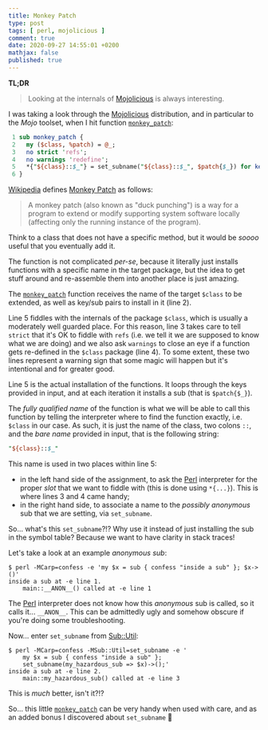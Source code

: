 ```yaml
---
title: Monkey Patch
type: post
tags: [ perl, mojolicious ]
comment: true
date: 2020-09-27 14:55:01 +0200
mathjax: false
published: true
---
```


**TL;DR**

> Looking at the internals of [Mojolicious][] is always interesting.

I was taking a look through the [Mojolicious][] distribution, and in
particular to the *Mojo* toolset, when I hit function [`monkey_patch`][]:

```perl
 1 sub monkey_patch {
 2   my ($class, %patch) = @_;
 3   no strict 'refs';
 4   no warnings 'redefine';
 5   *{"${class}::$_"} = set_subname("${class}::$_", $patch{$_}) for keys %patch;
 6 }
```

[Wikipedia][] defines [Monkey Patch][] as follows:

> A monkey patch (also known as "duck punching") is a way for a program
> to extend or modify supporting system software locally (affecting only
> the running instance of the program). 

Think to a class that does not have a specific method, but it would be
*soooo* useful that you eventually add it.

The function is not complicated *per-se*, because it literally just
installs functions with a specific name in the target package, but the
idea to get stuff around and re-assemble them into another place is just
amazing.

The [`monkey_patch`][] function receives the name of the target `$class`
to be extended, as well as key/sub pairs to install in it (line 2).

Line 5 fiddles with the internals of the package `$class`, which is
usually a moderately well guarded place. For this reason, line 3 takes
care to tell `strict` that it's OK to fiddle with `refs` (i.e. we tell
it we are supposed to know what we are doing) and we also ask `warnings`
to close an eye if a function gets re-defined in the `$class` package
(line 4). To some extent, these two lines represent a warning sign that
some magic will happen but it's intentional and for greater good.

Line 5 is the actual installation of the functions. It loops through the
keys provided in input, and at each iteration it installs a sub (that is
`$patch{$_}`).

The *fully qualified name* of the function is what we will be able to
call this function by telling the interpreter where to find the function
exactly, i.e. `$class` in our case. As such, it is just the name of the
class, two colons `::`, and the *bare name* provided in input, that is
the following string:

```perl
"${class}::$_"
```

This name is used in two places within line 5:

- in the left hand side of the assignment, to ask the [Perl][]
  interpreter for the proper *slot* that we want to fiddle with (this is
  done using `*{...}`). This is where lines 3 and 4 came handy;
- in the right hand side, to associate a name to the *possibly
  anonymous* sub that we are setting, via `set_subname`.

So... what's this `set_subname`?!? Why use it instead of just installing
the sub in the symbol table? Because we want to have clarity in stack
traces!

Let's take a look at an example *anonymous sub*:

```shell
$ perl -MCarp=confess -e 'my $x = sub { confess "inside a sub" }; $x->()'
inside a sub at -e line 1.
	main::__ANON__() called at -e line 1
```

The [Perl][] interpreter does not know how this *anonymous* sub is
called, so it calls it... `__ANON__`. This can be admittedly ugly and
somehow obscure if you're doing some troubleshooting.

Now... enter `set_subname` from [Sub::Util][]:

```shell
$ perl -MCarp=confess -MSub::Util=set_subname -e '
    my $x = sub { confess "inside a sub" };
    set_subname(my_hazardous_sub => $x)->();'
inside a sub at -e line 2.
	main::my_hazardous_sub() called at -e line 3
```

This is *much* better, isn't it?!?

So... this little [`monkey_patch`][] can be very handy when used with
care, and as an added bonus I discovered about `set_subname` 🤩


[Wikipedia]: https://en.wikipedia.org/wiki/
[Monkey Patch]: https://en.wikipedia.org/wiki/Monkey_patch
[`monkey_patch`]: https://metacpan.org/source/SRI/Mojolicious-8.59/lib/Mojo/Util.pm#L181
[Sub::Util]: https://metacpan.org/pod/Sub::Util
[Mojolicious]: https://metacpan.org/pod/Mojolicious
[Perl]: https://www.perl.org/
